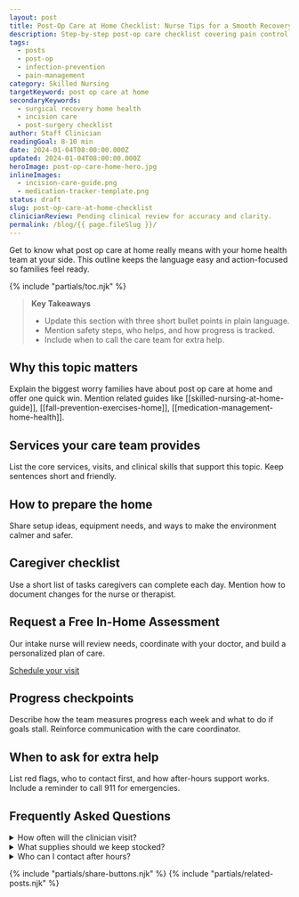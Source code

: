 ```yaml
---
layout: post
title: Post-Op Care at Home Checklist: Nurse Tips for a Smooth Recovery
description: Step-by-step post-op care checklist covering pain control, incision care, and when to call your nurse.
tags:
  - posts
  - post-op
  - infection-prevention
  - pain-management
category: Skilled Nursing
targetKeyword: post op care at home
secondaryKeywords:
  - surgical recovery home health
  - incision care
  - post-surgery checklist
author: Staff Clinician
readingGoal: 8-10 min
date: 2024-01-04T08:00:00.000Z
updated: 2024-01-04T08:00:00.000Z
heroImage: post-op-care-home-hero.jpg
inlineImages:
  - incision-care-guide.png
  - medication-tracker-template.png
status: draft
slug: post-op-care-at-home-checklist
clinicianReview: Pending clinical review for accuracy and clarity.
permalink: /blog/{{ page.fileSlug }}/
---
```

Get to know what post op care at home really means with your home health team at your side. This outline keeps the language easy and action-focused so families feel ready.

<!--more-->

{% include "partials/toc.njk" %}

> **Key Takeaways**
> - Update this section with three short bullet points in plain language.
> - Mention safety steps, who helps, and how progress is tracked.
> - Include when to call the care team for extra help.

## Why this topic matters
Explain the biggest worry families have about post op care at home and offer one quick win. Mention related guides like [[skilled-nursing-at-home-guide]], [[fall-prevention-exercises-home]], [[medication-management-home-health]].

## Services your care team provides
List the core services, visits, and clinical skills that support this topic. Keep sentences short and friendly.

## How to prepare the home
Share setup ideas, equipment needs, and ways to make the environment calmer and safer.

## Caregiver checklist
Use a short list of tasks caregivers can complete each day. Mention how to document changes for the nurse or therapist.

<div class="cta-panel" role="complementary" aria-label="Free in-home assessment">
  <h2>Request a Free In-Home Assessment</h2>
  <p>Our intake nurse will review needs, coordinate with your doctor, and build a personalized plan of care.</p>
  <p><a class="button" href="/contact/">Schedule your visit</a></p>
</div>

## Progress checkpoints
Describe how the team measures progress each week and what to do if goals stall. Reinforce communication with the care coordinator.

## When to ask for extra help
List red flags, who to contact first, and how after-hours support works. Include a reminder to call 911 for emergencies.

## Frequently Asked Questions
<details>
  <summary>How often will the clinician visit?</summary>
  <p>Give a ballpark visit frequency and note that the care plan may change based on progress.</p>
</details>
<details>
  <summary>What supplies should we keep stocked?</summary>
  <p>List a few common items and explain how to request more through the agency or insurance.</p>
</details>
<details>
  <summary>Who can I contact after hours?</summary>
  <p>Explain the on-call nurse or therapist process and set expectations for emergency care.</p>
</details>

{% include "partials/share-buttons.njk" %}
{% include "partials/related-posts.njk" %}

